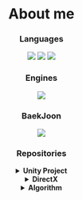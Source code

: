 <div align="center">
  <h1><b>About me</b></h1>

  <!-- 스킬 트리 -->
  <h3><b>Languages</b></h3>
  <p>
    <img src="https://img.shields.io/badge/C-%2300599C.svg?style=for-the-badge&logo=c&logoColor=white"/>
    <img src="https://img.shields.io/badge/C++-%2300599C.svg?style=for-the-badge&logo=c%2B%2B&logoColor=white"/>
    <img src="https://img.shields.io/badge/C%23-%23239120.svg?style=for-the-badge&logo=c-sharp&logoColor=white"/>
  </p>

  <h3><b>Engines</b></h3>
  <p>
    <img src="https://img.shields.io/badge/Unity-%23000000.svg?style=for-the-badge&logo=unity&logoColor=white"/>
  </p>

  <h3><b>BaekJoon</b></h3>
  <p>
    <img src="http://mazassumnida.wtf/api/generate_badge?boj=lsnan421"/>
  </p>

  <!-- 레포지토리 섹션 -->
  <h3><b>Repositories</b></h3>
  
  <details>
    <summary><b>Unity Project</b></summary>
    <p></p>
    <p>2022년 전국기능경기대회 참가작을 리마스터하고 있습니다. 자세한 내용은 <a href="https://github.com/leeinhwan0421/Twin-Traverse">여기</a>에서 확인하세요.</p>
    <p>처음 진행한 FPS 프로젝트입니다. 자세한 내용은 <a href="https://github.com/leeinhwan0421/Lowpoly_BattleField">여기</a>에서 확인하세요.</p>
    <p>팀 프로젝트로 제작하였던 2D 플랫포머 게임입니다. 자세한 내용은 </p> <a href="https://github.com/leeinhwan0421/samchuk_adventure">여기</a>에서 확인하세요.</p>
    <p>2022년 전국기능경기대회 은상 수상작입니다. 자세한 내용은 <a href="https://github.com/leeinhwan0421/samchuk_double_dance">여기</a>에서 확인하세요.</p>
    <p>2022년 경기도기능경기대회 금상 수상작입니다. 자세한 내용은 <a href="https://github.com/leeinhwan0421/Corona_Striker">여기</a>에서 확인하세요.</p>
  </details>

  <details>
    <summary><b>DirectX</b></summary>
    <p></p>
    <p>2021 경기도기능경기대회 동상 수상작입니다. 자세한 내용은 <a href="https://github.com/leeinhwan0421/VIRUS_STRIKER">여기</a>에서 확인하세요.</p>
    <p>DirectX 9을 활용한 2D 개발 프레임 워크입니다. 자세한 내용은 <a href="https://github.com/leeinhwan0421/DirectX9-2D-Framework">여기</a>에서 확인하세요.</p>
  </details>
  
  <details>
    <summary><b>Algorithm</b></summary>
    <p></p>
    <p>알고리즘을 공부하고 있습니다. 노션을 통해 정리하고 있습니다. <a href="https://leeinhwan.notion.site/">Notion</a> <a href="https://github.com/leeinhwan0421/CSharp_Study">Repository</a></p>
  </details>
  
</div>
